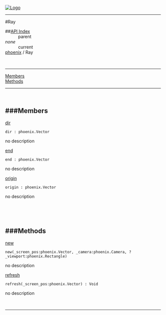 
[![Logo](../../images/logo.png)](../../index.html)

---

#Ray


##[API Index](../../api/index.html#phoenix)   
&emsp;&emsp;&emsp;parent    
_none_   
&emsp;&emsp;&emsp;current    
[phoenix](./) / Ray

<br/>

---


[Members](#Members)   
[Methods](#Methods)   


---

&nbsp;   

<a class="lift" name="Members" ></a>
###Members   
---
<a class="lift" name="dir" href="#dir">dir</a>



`dir : phoenix.Vector`

<span class="small_desc_flat"> no description </span>   

<a class="lift" name="end" href="#end">end</a>



`end : phoenix.Vector`

<span class="small_desc_flat"> no description </span>   

<a class="lift" name="origin" href="#origin">origin</a>



`origin : phoenix.Vector`

<span class="small_desc_flat"> no description </span>   

&nbsp;   

&nbsp;   

<a class="lift" name="Methods" ></a>
###Methods   
---
<a class="lift" name="new" href="#new">new</a>



`new(_screen_pos:phoenix.Vector, _camera:phoenix.Camera, ?_viewport:phoenix.Rectangle) `

<span class="small_desc_flat"> no description </span>   

<a class="lift" name="refresh" href="#refresh">refresh</a>



`refresh(_screen_pos:phoenix.Vector) : Void`

<span class="small_desc_flat"> no description </span>   



&nbsp;
&nbsp;
&nbsp;

---  


&nbsp;   
&nbsp;   